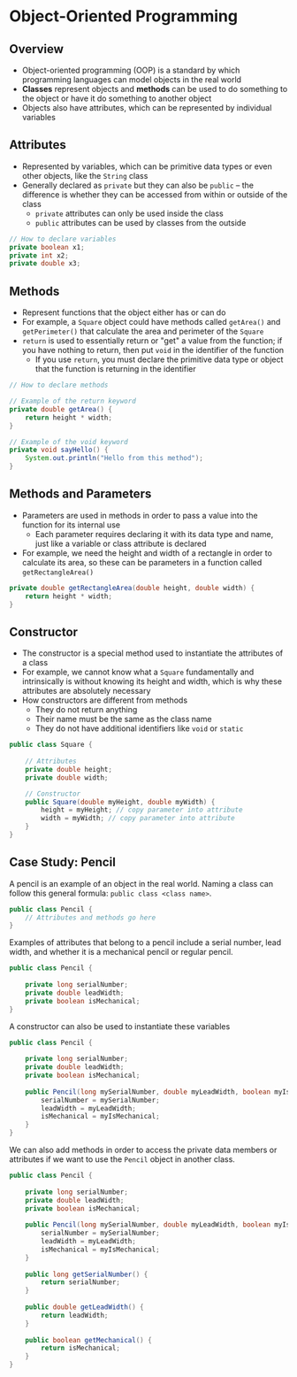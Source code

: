 # Object-Oriented Programming

## Overview

* Object-oriented programming (OOP) is a standard by which programming languages can model  objects in the real world
* **Classes** represent objects and **methods** can be used to do something to the object or have it do something to another object
* Objects also have attributes, which can be represented by individual variables

## Attributes
* Represented by variables, which can be primitive data types or even other objects, like the `String` class
* Generally declared as `private` but they can also be `public` – the difference is whether they can be accessed from within or outside of the class
	* `private` attributes can only be used inside the class
	* `public` attributes can be used by classes from the outside

```java
// How to declare variables
private boolean x1;
private int x2;
private double x3;
```

## Methods
* Represent functions that the object either has or can do
* For example, a `Square` object could have methods called `getArea()` and `getPerimeter()` that calculate the area and perimeter of the `Square`
* `return` is used to essentially return or "get" a value from the function; if you have nothing to return, then put `void` in the identifier of the function
	* If you use `return`, you must declare the primitive data type or object that the function is returning in the identifier

```java
// How to declare methods

// Example of the return keyword
private double getArea() {
	return height * width;
}

// Example of the void keyword
private void sayHello() {
	System.out.println("Hello from this method");
}
```

## Methods and Parameters

* Parameters are used in methods in order to pass a value into the function for its internal use
	* Each parameter requires declaring it with its data type and name, just like a variable or class attribute is declared 
* For example, we need the height and width of a rectangle in order to calculate its area, so these can be parameters in a function called `getRectangleArea()`

```java
private double getRectangleArea(double height, double width) {
	return height * width;
}
```

## Constructor

* The constructor is a special method used to instantiate the attributes of a class
* For example, we cannot know what a `Square` fundamentally and intrinsically is without knowing its height and width, which is why these attributes are absolutely necessary
* How constructors are different from methods
	* They do not return anything
	* Their name must be the same as the class name
	* They do not have additional identifiers like `void` or `static`

```java
public class Square {
	
	// Attributes
	private double height;
	private double width;

	// Constructor
	public Square(double myHeight, double myWidth) {
		height = myHeight; // copy parameter into attribute
		width = myWidth; // copy parameter into attribute
	}
}
```

## Case Study: Pencil

A pencil is an example of an object in the real world. Naming a class can follow this general formula: `public class <class name>`.

```java
public class Pencil {
	// Attributes and methods go here
}
```

Examples of attributes that belong to a pencil include a serial number, lead width, and whether it is a mechanical pencil or regular pencil.

```java
public class Pencil {
	
	private long serialNumber;
	private double leadWidth;
	private boolean isMechanical;
}
```

A constructor can also be used to instantiate these variables

```java
public class Pencil {
	
	private long serialNumber;
	private double leadWidth;
	private boolean isMechanical;
	
	public Pencil(long mySerialNumber, double myLeadWidth, boolean myIsMechanical) {
		serialNumber = mySerialNumber;
		leadWidth = myLeadWidth;
		isMechanical = myIsMechanical;
	}
}
```

We can also add methods in order to access the private data members or attributes if we want to use the `Pencil` object in another class.

```java
public class Pencil {
	
	private long serialNumber;
	private double leadWidth;
	private boolean isMechanical;
	
	public Pencil(long mySerialNumber, double myLeadWidth, boolean myIsMechanical) {
		serialNumber = mySerialNumber;
		leadWidth = myLeadWidth;
		isMechanical = myIsMechanical;
	}
	
	public long getSerialNumber() {
		return serialNumber;
	}
	
	public double getLeadWidth() {
		return leadWidth;
	}
	
	public boolean getMechanical() {
		return isMechanical;
	}
}
```